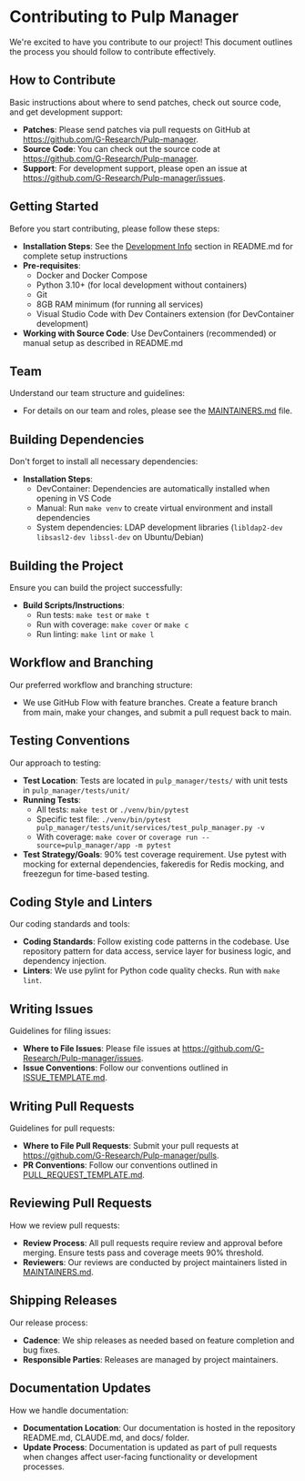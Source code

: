 # Contributing to Pulp Manager

We're excited to have you contribute to our project! This document outlines the process you should follow to contribute effectively.

## How to Contribute

Basic instructions about where to send patches, check out source code, and get development support:

- **Patches**: Please send patches via pull requests on GitHub at https://github.com/G-Research/Pulp-manager.
- **Source Code**: You can check out the source code at https://github.com/G-Research/Pulp-manager.
- **Support**: For development support, please open an issue at https://github.com/G-Research/Pulp-manager/issues.

## Getting Started

Before you start contributing, please follow these steps:

- **Installation Steps**: See the [Development Info](#development-info) section in README.md for complete setup instructions
- **Pre-requisites**: 
  - Docker and Docker Compose
  - Python 3.10+ (for local development without containers)  
  - Git
  - 8GB RAM minimum (for running all services)
  - Visual Studio Code with Dev Containers extension (for DevContainer development)
- **Working with Source Code**: Use DevContainers (recommended) or manual setup as described in README.md

## Team

Understand our team structure and guidelines:

- For details on our team and roles, please see the [MAINTAINERS.md](MAINTAINERS.md) file.

## Building Dependencies

Don't forget to install all necessary dependencies:

- **Installation Steps**: 
  - DevContainer: Dependencies are automatically installed when opening in VS Code
  - Manual: Run `make venv` to create virtual environment and install dependencies
  - System dependencies: LDAP development libraries (`libldap2-dev libsasl2-dev libssl-dev` on Ubuntu/Debian)

## Building the Project

Ensure you can build the project successfully:

- **Build Scripts/Instructions**: 
  - Run tests: `make test` or `make t`
  - Run with coverage: `make cover` or `make c`
  - Run linting: `make lint` or `make l`

## Workflow and Branching

Our preferred workflow and branching structure:

- We use GitHub Flow with feature branches. Create a feature branch from main, make your changes, and submit a pull request back to main.

## Testing Conventions

Our approach to testing:

- **Test Location**: Tests are located in `pulp_manager/tests/` with unit tests in `pulp_manager/tests/unit/`
- **Running Tests**: 
  - All tests: `make test` or `./venv/bin/pytest`
  - Specific test file: `./venv/bin/pytest pulp_manager/tests/unit/services/test_pulp_manager.py -v`
  - With coverage: `make cover` or `coverage run --source=pulp_manager/app -m pytest`
- **Test Strategy/Goals**: 90% test coverage requirement. Use pytest with mocking for external dependencies, fakeredis for Redis mocking, and freezegun for time-based testing.

## Coding Style and Linters

Our coding standards and tools:

- **Coding Standards**: Follow existing code patterns in the codebase. Use repository pattern for data access, service layer for business logic, and dependency injection.
- **Linters**: We use pylint for Python code quality checks. Run with `make lint`.

## Writing Issues

Guidelines for filing issues:

- **Where to File Issues**: Please file issues at https://github.com/G-Research/Pulp-manager/issues.
- **Issue Conventions**: Follow our conventions outlined in [ISSUE_TEMPLATE.md](ISSUE_TEMPLATE.md).

## Writing Pull Requests

Guidelines for pull requests:

- **Where to File Pull Requests**: Submit your pull requests at https://github.com/G-Research/Pulp-manager/pulls.
- **PR Conventions**: Follow our conventions outlined in [PULL_REQUEST_TEMPLATE.md](PULL_REQUEST_TEMPLATE.md).

## Reviewing Pull Requests

How we review pull requests:

- **Review Process**: All pull requests require review and approval before merging. Ensure tests pass and coverage meets 90% threshold.
- **Reviewers**: Our reviews are conducted by project maintainers listed in [MAINTAINERS.md](MAINTAINERS.md).

## Shipping Releases

Our release process:

- **Cadence**: We ship releases as needed based on feature completion and bug fixes.
- **Responsible Parties**: Releases are managed by project maintainers.

## Documentation Updates

How we handle documentation:

- **Documentation Location**: Our documentation is hosted in the repository README.md, CLAUDE.md, and docs/ folder.
- **Update Process**: Documentation is updated as part of pull requests when changes affect user-facing functionality or development processes.
